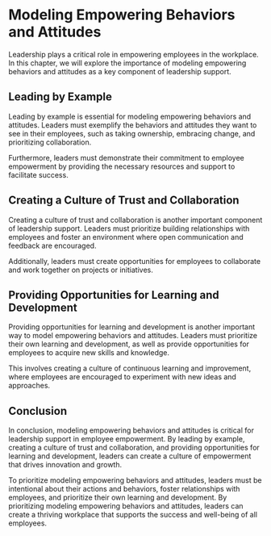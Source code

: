 # Modeling Empowering Behaviors and Attitudes

Leadership plays a critical role in empowering employees in the workplace. In this chapter, we will explore the importance of modeling empowering behaviors and attitudes as a key component of leadership support.

Leading by Example
------------------

Leading by example is essential for modeling empowering behaviors and attitudes. Leaders must exemplify the behaviors and attitudes they want to see in their employees, such as taking ownership, embracing change, and prioritizing collaboration.

Furthermore, leaders must demonstrate their commitment to employee empowerment by providing the necessary resources and support to facilitate success.

Creating a Culture of Trust and Collaboration
---------------------------------------------

Creating a culture of trust and collaboration is another important component of leadership support. Leaders must prioritize building relationships with employees and foster an environment where open communication and feedback are encouraged.

Additionally, leaders must create opportunities for employees to collaborate and work together on projects or initiatives.

Providing Opportunities for Learning and Development
----------------------------------------------------

Providing opportunities for learning and development is another important way to model empowering behaviors and attitudes. Leaders must prioritize their own learning and development, as well as provide opportunities for employees to acquire new skills and knowledge.

This involves creating a culture of continuous learning and improvement, where employees are encouraged to experiment with new ideas and approaches.

Conclusion
----------

In conclusion, modeling empowering behaviors and attitudes is critical for leadership support in employee empowerment. By leading by example, creating a culture of trust and collaboration, and providing opportunities for learning and development, leaders can create a culture of empowerment that drives innovation and growth.

To prioritize modeling empowering behaviors and attitudes, leaders must be intentional about their actions and behaviors, foster relationships with employees, and prioritize their own learning and development. By prioritizing modeling empowering behaviors and attitudes, leaders can create a thriving workplace that supports the success and well-being of all employees.
